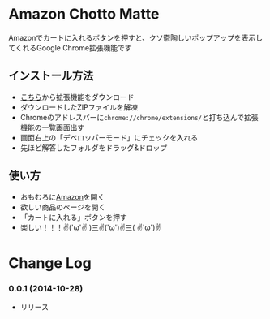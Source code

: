 # Amazon Chotto Matte

Amazonでカートに入れるボタンを押すと、クソ鬱陶しいポップアップを表示してくれるGoogle Chrome拡張機能です

## インストール方法
* [こちら](https://github.com/ryonakae/amazon-chottomatte/archive/master.zip)から拡張機能をダウンロード
* ダウンロードしたZIPファイルを解凍
* Chromeのアドレスバーに`chrome://chrome/extensions/`と打ち込んで拡張機能の一覧画面出す
* 画面右上の「デベロッパーモード」にチェックを入れる
* 先ほど解答したフォルダをドラッグ&ドロップ

## 使い方
* おもむろに[Amazon](http://www.amazon.co.jp/)を開く
* 欲しい商品のページを開く
* 「カートに入れる」ボタンを押す
* 楽しい！！！✌('ω'✌ )三✌('ω')✌三( ✌'ω')✌

# Change Log
### 0.0.1 (2014-10-28)
* リリース